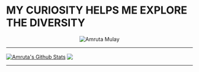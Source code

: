 # MY CURIOSITY HELPS ME EXPLORE THE DIVERSITY
<div align="center">
<img src="https://github.com/Amruta1311/new/blob/master/amu.gif" alt="Amruta Mulay">
</div>

---

<a href="https://github.com/Amruta1311">
<img align="center" alt="Amruta's Github Stats" src="https://github-readme-stats.codestackr.vercel.app/api?username=Amruta1311&show_icons=true&hide_border=true&count_private=false&include_all_commits=true&theme=radical" /></a>
<a href="https://github.com/Amruta1311">
  <img align="center" src="https://github-readme-stats.anuraghazra1.vercel.app/api/top-langs/?username=Amruta1311&layout=compact&theme=radical" />
</a>

---

